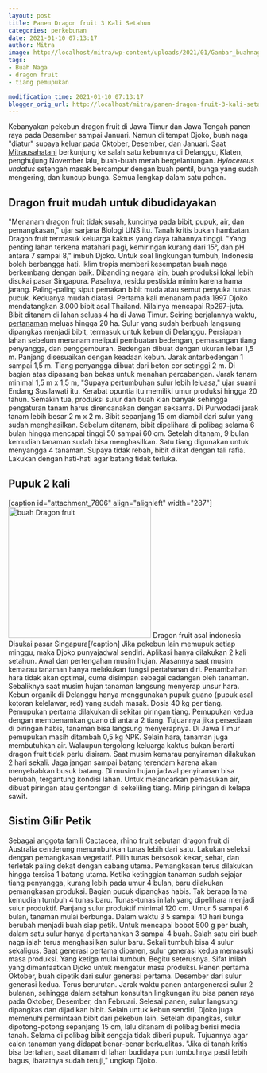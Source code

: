 ```yaml
---
layout: post
title: Panen Dragon fruit 3 Kali Setahun
categories: perkebunan
date: 2021-01-10 07:13:17
author: Mitra
image: http://localhost/mitra/wp-content/uploads/2021/01/Gambar_buahnaga_1024x710.jpg
tags:
- Buah Naga
- dragon fruit
- tiang pemupukan

modification_time: 2021-01-10 07:13:17
blogger_orig_url: http://localhost/mitra/panen-dragon-fruit-3-kali-setahun.html
---
```


Kebanyakan pekebun dragon fruit di Jawa Timur dan Jawa Tengah panen raya pada Desember sampai Januari. Namun di tempat Djoko, buah naga "diatur" supaya keluar pada Oktober, Desember, dan Januari.
Saat <a href="http://127.0.0.1/mitra/">Mitrausahatani</a> berkunjung ke salah satu kebunnya di Delanggu, Klaten, penghujung November lalu, buah-buah merah bergelantungan. <i>Hylocereus undatus</i> setengah masak bercampur dengan buah pentil, bunga yang sudah mengering, dan kuncup bunga. Semua lengkap dalam satu pohon.
<h2 id="dragon">Dragon fruit mudah untuk dibudidayakan</h2>
"Menanam dragon fruit tidak susah, kuncinya pada bibit, pupuk, air, dan pemangkasan," ujar sarjana Biologi UNS itu. Tanah kritis bukan hambatan. Dragon fruit termasuk keluarga kaktus yang daya tahannya tinggi. "Yang penting lahan terkena matahari pagi, kemiringan kurang dari 15°, dan pH antara 7 sampai 8," imbuh Djoko.
Untuk soal lingkungan tumbuh, Indonesia boleh berbangga hati. Iklim tropis memberi kesempatan buah naga berkembang dengan baik. Dibanding negara lain, buah produksi lokal lebih disukai pasar Singapura. Pasalnya, residu pestisida minim karena hama jarang. Paling-paling siput pemakan bibit muda atau semut penyuka tunas pucuk. Keduanya mudah diatasi.
Pertama kali menanam pada 1997 Djoko mendatangkan 3.000 bibit asal Thailand. Nilainya mencapai Rp297-juta. Bibit ditanam di lahan seluas 4 ha di Jawa Timur. Seiring berjalannya waktu, <a class="wpil_keyword_link " href="http://127.0.0.1/mitra/pertanian"  title="pertanaman" data-wpil-keyword-link="linked">pertanaman</a> meluas hingga 20 ha. Sulur yang sudah berbuah langsung dipangkas menjadi bibit, termasuk untuk kebun di Delanggu.
Persiapan lahan sebelum menanam meliputi pembuatan bedengan, pemasangan tiang penyangga, dan penggemburan. Bedengan dibuat dengan ukuran lebar 1,5 m. Panjang disesuaikan dengan keadaan kebun. Jarak antarbedengan 1 sampai 1,5 m. Tiang penyangga dibuat dari beton cor setinggi 2 m. Di bagian atas dipasang ban bekas untuk menahan percabangan.
Jarak tanam minimal 1,5 m x 1,5 m, "Supaya pertumbuhan sulur lebih leluasa," ujar suami Endang Susilawati itu. Kerabat opuntia itu memiliki umur produksi hingga 20 tahun. Semakin tua, produksi sulur dan buah kian banyak sehingga pengaturan tanam harus direncanakan dengan seksama. Di Purwodadi jarak tanam lebih besar 2 m x 2 m.
Bibit sepanjang 15 cm diambil dari sulur yang sudah menghasilkan. Sebelum ditanam, bibit dipelihara di polibag selama 6 bulan hingga mencapai tinggi 50 sampai 60 cm. Setelah ditanam, 9 bulan kemudian tanaman sudah bisa menghasilkan. Satu tiang digunakan untuk menyangga 4 tanaman. Supaya tidak rebah, bibit diikat dengan tali rafia. Lakukan dengan hati-hati agar batang tidak terluka.
<h2 id="Pupuk">Pupuk 2 kali</h2>
[caption id="attachment_7806" align="alignleft" width="287"]<a href="http://127.0.0.1/mitra/wp-content/uploads/2021/01/Gambar_buahnaga1_839x768.jpg"><img class="wp-image-7806" src="http://127.0.0.1/mitra/wp-content/uploads/2021/01/Gambar_buahnaga1_839x768.jpg" alt="buah Dragon fruit" width="287" height="263" /></a> Dragon fruit asal indonesia Disukai pasar Singapura[/caption]
Jika pekebun lain memupuk setiap minggu, maka Djoko punyajadwal sendiri. Aplikasi hanya dilakukan 2 kali setahun. Awal dan pertengahan musim hujan. Alasannya saat musim kemarau tanaman hanya melakukan fungsi pertahanan diri. Penambahan hara tidak akan optimal, cuma disimpan sebagai cadangan oleh tanaman. Sebaliknya saat musim hujan tanaman langsung menyerap unsur hara.
Kebun organik di Delanggu hanya menggunakan pupuk guano (pupuk asal kotoran kelelawar, red) yang sudah masak. Dosis 40 kg per tiang. Pemupukan pertama dilakukan di sekitar piringan tiang. Pemupukan kedua dengan membenamkan guano di antara 2 tiang. Tujuannya jika persediaan di piringan habis, tanaman bisa langsung menyerapnya. Di Jawa Timur pemupukan masih ditambah 0,5 kg NPK.
Selain hara, tanaman juga membutuhkan air. Walaupun tergolong keluarga kaktus bukan berarti dragon fruit tidak perlu disiram. Saat musim kemarau penyiraman dilakukan 2 hari sekali. Jaga jangan sampai batang terendam karena akan menyebabkan busuk batang. Di musim hujan jadwal penyiraman bisa berubah, tergantung kondisi lahan. Untuk melancarkan pemasukan air, dibuat piringan atau gentongan di sekeliling tiang. Mirip piringan di kelapa sawit.
<h2 id="Petik">Sistim Gilir Petik</h2>
Sebagai anggota famili Cactacea, rhino fruit sebutan dragon fruit di Australia cenderung menumbuhkan tunas lebih dari satu. Lakukan seleksi dengan pemangkasan vegetatif. Pilih tunas bersosok kekar, sehat, dan terletak paling dekat dengan cabang utama. Pemangkasan terus dilakukan hingga tersisa 1 batang utama.
Ketika ketinggian tanaman sudah sejajar tiang penyangga, kurang lebih pada umur 4 bulan, baru dilakukan pemangkasan produksi. Bagian pucuk dipangkas habis. Tak berapa lama kemudian tumbuh 4 tunas baru. Tunas-tunas inilah yang dipelihara menjadi sulur produktif. Panjang sulur produktif minimal 120 cm.
Umur 5 sampai 6 bulan, tanaman mulai berbunga. Dalam waktu 3 5 sampai 40 hari bunga berubah menjadi buah siap petik. Untuk mencapai bobot 500 g per buah, dalam satu sulur hanya dipertahankan 3 sampai 4 buah.
Salah satu ciri buah naga ialah terus menghasilkan sulur baru. Sekali tumbuh bisa 4 sulur sekaligus. Saat generasi pertama dipanen, sulur generasi kedua memasuki masa produksi. Yang ketiga mulai tumbuh. Begitu seterusnya. Sifat inilah yang dimanfaatkan Djoko untuk mengatur masa produksi. Panen pertama Oktober, buah dipetik dari sulur generasi pertama. Desember dari sulur generasi kedua. Terus berurutan.
Jarak waktu panen antargenerasi sulur 2 bulanan, sehingga dalam setahun konsultan lingkungan itu bisa panen raya pada Oktober, Desember, dan Februari. Selesai panen, sulur langsung dipangkas dan dijadikan bibit. Selain untuk kebun sendiri, Djoko juga memenuhi permintaan bibit dari pekebun lain.
Setelah dipangkas, sulur dipotong-potong sepanjang 15 cm, lalu ditanam di polibag berisi media tanah. Selama di polibag bibit sengaja tidak diberi pupuk. Tujuannya agar calon tanaman yang didapat benar-benar berkualitas. "Jika di tanah kritis bisa bertahan, saat ditanam di lahan budidaya pun tumbuhnya pasti lebih bagus, ibaratnya sudah teruji," ungkap Djoko.

